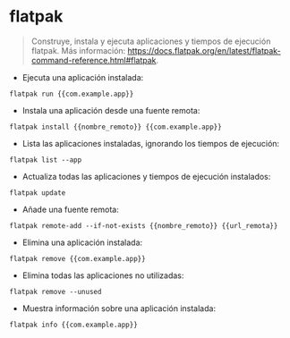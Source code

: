 # flatpak

> Construye, instala y ejecuta aplicaciones y tiempos de ejecución flatpak.
> Más información: <https://docs.flatpak.org/en/latest/flatpak-command-reference.html#flatpak>.

- Ejecuta una aplicación instalada:

`flatpak run {{com.example.app}}`

- Instala una aplicación desde una fuente remota:

`flatpak install {{nombre_remoto}} {{com.example.app}}`

- Lista las aplicaciones instaladas, ignorando los tiempos de ejecución:

`flatpak list --app`

- Actualiza todas las aplicaciones y tiempos de ejecución instalados:

`flatpak update`

- Añade una fuente remota:

`flatpak remote-add --if-not-exists {{nombre_remoto}} {{url_remota}}`

- Elimina una aplicación instalada:

`flatpak remove {{com.example.app}}`

- Elimina todas las aplicaciones no utilizadas:

`flatpak remove --unused`

- Muestra información sobre una aplicación instalada:

`flatpak info {{com.example.app}}`
